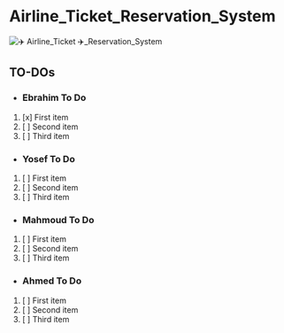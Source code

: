 # Airline_Ticket_Reservation_System

![✈️ Airline_Ticket ✈️_Reservation_System](https://github.com/Ebrahim-Gamal-77/Airline_Ticket_Reservation_System/assets/149944484/a5788b21-bee8-4ce3-972e-860a36a77841)

## TO-DOs
- ### Ebrahim To Do
1. [x] First item
2. [ ] Second item
3. [ ] Third item


- ### Yosef To Do
1. [ ] First item
2. [ ] Second item
3. [ ] Third item


- ### Mahmoud To Do
1. [ ] First item
2. [ ] Second item
3. [ ] Third item


- ### Ahmed To Do
1. [ ] First item
2. [ ] Second item
3. [ ] Third item


